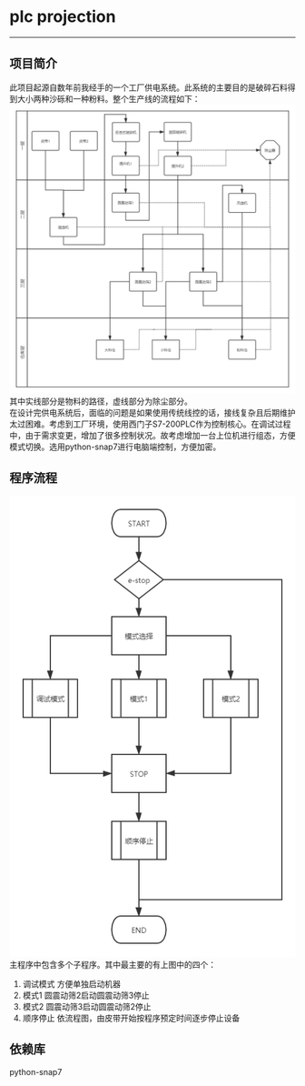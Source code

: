# plc projection
------
## 项目简介
此项目起源自数年前我经手的一个工厂供电系统。此系统的主要目的是破碎石料得到大小两种沙砾和一种粉料。整个生产线的流程如下：
![流程图](https://github.com/crazyyin/plc_projection/blob/master/image/%E6%9C%AA%E5%91%BD%E5%90%8D%E6%96%87%E4%BB%B6.png "流程图")
其中实线部分是物料的路径，虚线部分为除尘部分。<br>
在设计完供电系统后，面临的问题是如果使用传统线控的话，接线复杂且后期维护太过困难。考虑到工厂环境，使用西门子S7-200PLC作为控制核心。在调试过程中，由于需求变更，增加了很多控制状况。故考虑增加一台上位机进行组态，方便模式切换。选用python-snap7进行电脑端控制，方便加密。
## 程序流程
![程序流程图](https://github.com/crazyyin/plc_projection/blob/master/image/%E9%80%BB%E8%BE%91%E5%9B%BE.png "程序流程图")<br>
主程序中包含多个子程序。其中最主要的有上图中的四个：
1. 调试模式 方便单独启动机器
2. 模式1 圆震动筛2启动圆震动筛3停止
3. 模式2 圆震动筛3启动圆震动筛2停止
4. 顺序停止 依流程图，由皮带开始按程序预定时间逐步停止设备
## 依赖库
python-snap7
